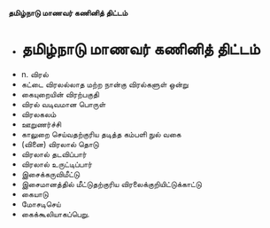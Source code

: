 **தமிழ்நாடு மாணவர் கணினித் திட்டம்**
- # தமிழ்நாடு மாணவர் கணினித் திட்டம்
- n. விரல்
- கட்டை விரலல்லாத மற்ற நான்கு விரல்களுள் ஒன்று
- கையுறையின் விரற்பகுதி
- விரல் வடிவமான பொருள்
- விரலகலம்
- ஊறுணர்ச்சி
- காலுறை செய்வதற்குரிய தடித்த கம்பளி நுல் வகை
- (வினை) விரலால் தொடு
- விரலால் தடவிப்பார்
- விரலால் உருட்டிப்பார்
- இசைக்கருவிமீட்டு
- இசைமானத்தில் மீட்டுதற்குரிய விரலைக்குறியிட்டுக்காட்டு
- கையாடு
- மோசடிசெய்
- கைக்கூலியாகப்பெறு.

